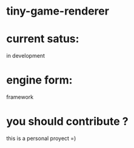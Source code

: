 # tiny-game-renderer

# current satus: 
in development
# engine form: 
framework
# you should contribute ? 
this is a personal proyect =)
